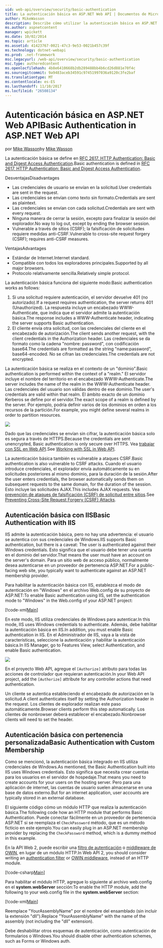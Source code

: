 ```yaml
---
uid: web-api/overview/security/basic-authentication
title: La autenticación básica en ASP.NET Web API | Documentos de Microsoft
author: MikeWasson
description: Describe cómo utilizar la autenticación básica en ASP.NET Web API.
ms.author: aspnetcontent
manager: wpickett
ms.date: 10/02/2014
ms.topic: article
ms.assetid: 41423767-0021-47c3-9e53-0021b457c39f
ms.technology: dotnet-webapi
ms.prod: .net-framework
msc.legacyurl: /web-api/overview/security/basic-authentication
msc.type: authoredcontent
ms.openlocfilehash: 4b8e6410668b2db289488bb4b6cd26d881e70f4c
ms.sourcegitcommit: 9a9483aceb34591c97451997036a9120c3fe2baf
ms.translationtype: MT
ms.contentlocale: es-ES
ms.lasthandoff: 11/10/2017
ms.locfileid: "26508134"
---
```

<a name="basic-authentication-in-aspnet-web-api"></a><span data-ttu-id="038d5-103">Autenticación básica en ASP.NET Web API</span><span class="sxs-lookup"><span data-stu-id="038d5-103">Basic Authentication in ASP.NET Web API</span></span>
====================
<span data-ttu-id="038d5-104">por [Mike Wasson](https://github.com/MikeWasson)</span><span class="sxs-lookup"><span data-stu-id="038d5-104">by [Mike Wasson](https://github.com/MikeWasson)</span></span>

<span data-ttu-id="038d5-105">La autenticación básica se define en [RFC 2617, HTTP Authentication: Basic and Digest Access Authentication](http://www.ietf.org/rfc/rfc2617.txt).</span><span class="sxs-lookup"><span data-stu-id="038d5-105">Basic authentication is defined in [RFC 2617, HTTP Authentication: Basic and Digest Access Authentication](http://www.ietf.org/rfc/rfc2617.txt).</span></span>

<span data-ttu-id="038d5-106">Desventajas</span><span class="sxs-lookup"><span data-stu-id="038d5-106">Disadvantages</span></span>

- <span data-ttu-id="038d5-107">Las credenciales de usuario se envían en la solicitud.</span><span class="sxs-lookup"><span data-stu-id="038d5-107">User credentials are sent in the request.</span></span>
- <span data-ttu-id="038d5-108">Las credenciales se envían como texto sin formato.</span><span class="sxs-lookup"><span data-stu-id="038d5-108">Credentials are sent as plaintext.</span></span>
- <span data-ttu-id="038d5-109">Las credenciales se envían con cada solicitud.</span><span class="sxs-lookup"><span data-stu-id="038d5-109">Credentials are sent with every request.</span></span>
- <span data-ttu-id="038d5-110">Ninguna manera de cerrar la sesión, excepto para finalizar la sesión del explorador.</span><span class="sxs-lookup"><span data-stu-id="038d5-110">No way to log out, except by ending the browser session.</span></span>
- <span data-ttu-id="038d5-111">Vulnerable a través de sitios (CSRF); la falsificación de solicitudes requiere medidas anti-CSRF.</span><span class="sxs-lookup"><span data-stu-id="038d5-111">Vulnerable to cross-site request forgery (CSRF); requires anti-CSRF measures.</span></span>

<span data-ttu-id="038d5-112">Ventajas</span><span class="sxs-lookup"><span data-stu-id="038d5-112">Advantages</span></span>

- <span data-ttu-id="038d5-113">Estándar de Internet.</span><span class="sxs-lookup"><span data-stu-id="038d5-113">Internet standard.</span></span>
- <span data-ttu-id="038d5-114">Compatible con todos los exploradores principales.</span><span class="sxs-lookup"><span data-stu-id="038d5-114">Supported by all major browsers.</span></span>
- <span data-ttu-id="038d5-115">Protocolo relativamente sencilla.</span><span class="sxs-lookup"><span data-stu-id="038d5-115">Relatively simple protocol.</span></span>

<span data-ttu-id="038d5-116">La autenticación básica funciona del siguiente modo:</span><span class="sxs-lookup"><span data-stu-id="038d5-116">Basic authentication works as follows:</span></span>

1. <span data-ttu-id="038d5-117">Si una solicitud requiere autenticación, el servidor devuelve 401 (no autorizado).</span><span class="sxs-lookup"><span data-stu-id="038d5-117">If a request requires authentication, the server returns 401 (Unauthorized).</span></span> <span data-ttu-id="038d5-118">La respuesta incluye un encabezado WWW-Authenticate, que indica que el servidor admite la autenticación básica.</span><span class="sxs-lookup"><span data-stu-id="038d5-118">The response includes a WWW-Authenticate header, indicating the server supports Basic authentication.</span></span>
2. <span data-ttu-id="038d5-119">El cliente envía otra solicitud, con las credenciales del cliente en el encabezado de autorización.</span><span class="sxs-lookup"><span data-stu-id="038d5-119">The client sends another request, with the client credentials in the Authorization header.</span></span> <span data-ttu-id="038d5-120">Las credenciales se da formato como la cadena "nombre: password", con codificación base64.</span><span class="sxs-lookup"><span data-stu-id="038d5-120">The credentials are formatted as the string "name:password", base64-encoded.</span></span> <span data-ttu-id="038d5-121">No se cifran las credenciales.</span><span class="sxs-lookup"><span data-stu-id="038d5-121">The credentials are not encrypted.</span></span>

<span data-ttu-id="038d5-122">La autenticación básica se realiza en el contexto de un "dominio".</span><span class="sxs-lookup"><span data-stu-id="038d5-122">Basic authentication is performed within the context of a "realm."</span></span> <span data-ttu-id="038d5-123">El servidor incluye el nombre del territorio en el encabezado WWW-Authenticate.</span><span class="sxs-lookup"><span data-stu-id="038d5-123">The server includes the name of the realm in the WWW-Authenticate header.</span></span> <span data-ttu-id="038d5-124">Las credenciales del usuario son válidas dentro de ese dominio.</span><span class="sxs-lookup"><span data-stu-id="038d5-124">The user's credentials are valid within that realm.</span></span> <span data-ttu-id="038d5-125">El ámbito exacto de un dominio Kerberos se define por el servidor.</span><span class="sxs-lookup"><span data-stu-id="038d5-125">The exact scope of a realm is defined by the server.</span></span> <span data-ttu-id="038d5-126">Por ejemplo, podría definir varios de los dominios en orden a los recursos de la partición.</span><span class="sxs-lookup"><span data-stu-id="038d5-126">For example, you might define several realms in order to partition resources.</span></span>

![](basic-authentication/_static/image1.png)

<span data-ttu-id="038d5-127">Dado que las credenciales se envían sin cifrar, la autenticación básica solo es segura a través de HTTPS.</span><span class="sxs-lookup"><span data-stu-id="038d5-127">Because the credentials are sent unencrypted, Basic authentication is only secure over HTTPS.</span></span> <span data-ttu-id="038d5-128">Vea [trabajar con SSL en Web API](working-with-ssl-in-web-api.md).</span><span class="sxs-lookup"><span data-stu-id="038d5-128">See [Working with SSL in Web API](working-with-ssl-in-web-api.md).</span></span>

<span data-ttu-id="038d5-129">La autenticación básica también es vulnerable a ataques CSRF.</span><span class="sxs-lookup"><span data-stu-id="038d5-129">Basic authentication is also vulnerable to CSRF attacks.</span></span> <span data-ttu-id="038d5-130">Cuando el usuario introduce credenciales, el explorador envía automáticamente su en solicitudes posteriores al mismo dominio, para la duración de la sesión.</span><span class="sxs-lookup"><span data-stu-id="038d5-130">After the user enters credentials, the browser automatically sends them on subsequent requests to the same domain, for the duration of the session.</span></span> <span data-ttu-id="038d5-131">Esto incluye las solicitudes AJAX.</span><span class="sxs-lookup"><span data-stu-id="038d5-131">This includes AJAX requests.</span></span> <span data-ttu-id="038d5-132">Vea [prevención de ataques de falsificación (CSRF) de solicitud entre sitios](preventing-cross-site-request-forgery-csrf-attacks.md).</span><span class="sxs-lookup"><span data-stu-id="038d5-132">See [Preventing Cross-Site Request Forgery (CSRF) Attacks](preventing-cross-site-request-forgery-csrf-attacks.md).</span></span>

## <a name="basic-authentication-with-iis"></a><span data-ttu-id="038d5-133">Autenticación básica con IIS</span><span class="sxs-lookup"><span data-stu-id="038d5-133">Basic Authentication with IIS</span></span>

<span data-ttu-id="038d5-134">IIS admite la autenticación básica, pero no hay una advertencia: el usuario se autentica con sus credenciales de Windows.</span><span class="sxs-lookup"><span data-stu-id="038d5-134">IIS supports Basic authentication, but there is a caveat: The user is authenticated against their Windows credentials.</span></span> <span data-ttu-id="038d5-135">Esto significa que el usuario debe tener una cuenta en el dominio del servidor.</span><span class="sxs-lookup"><span data-stu-id="038d5-135">That means the user must have an account on the server's domain.</span></span> <span data-ttu-id="038d5-136">Para un sitio web de acceso público, normalmente desea autenticarse en un proveedor de pertenencia ASP.NET.</span><span class="sxs-lookup"><span data-stu-id="038d5-136">For a public-facing web site, you typically want to authenticate against an ASP.NET membership provider.</span></span>

<span data-ttu-id="038d5-137">Para habilitar la autenticación básica con IIS, establezca el modo de autenticación en "Windows" en el archivo Web.config de su proyecto de ASP.NET:</span><span class="sxs-lookup"><span data-stu-id="038d5-137">To enable Basic authentication using IIS, set the authentication mode to "Windows" in the Web.config of your ASP.NET project:</span></span>

[!code-xml[Main](basic-authentication/samples/sample1.xml)]

<span data-ttu-id="038d5-138">En este modo, IIS utiliza credenciales de Windows para autenticar.</span><span class="sxs-lookup"><span data-stu-id="038d5-138">In this mode, IIS uses Windows credentials to authenticate.</span></span> <span data-ttu-id="038d5-139">Además, debe habilitar la autenticación básica en IIS.</span><span class="sxs-lookup"><span data-stu-id="038d5-139">In addition, you must enable Basic authentication in IIS.</span></span> <span data-ttu-id="038d5-140">En el Administrador de IIS, vaya a la vista de características, seleccione la autenticación y habilitar la autenticación básica.</span><span class="sxs-lookup"><span data-stu-id="038d5-140">In IIS Manager, go to Features View, select Authentication, and enable Basic authentication.</span></span>

![](basic-authentication/_static/image2.png)

<span data-ttu-id="038d5-141">En el proyecto Web API, agregue el `[Authorize]` atributo para todas las acciones de controlador que requieran autenticación.</span><span class="sxs-lookup"><span data-stu-id="038d5-141">In your Web API project, add the `[Authorize]` attribute for any controller actions that need authentication.</span></span>

<span data-ttu-id="038d5-142">Un cliente se autentica estableciendo el encabezado de autorización en la solicitud.</span><span class="sxs-lookup"><span data-stu-id="038d5-142">A client authenticates itself by setting the Authorization header in the request.</span></span> <span data-ttu-id="038d5-143">Los clientes de explorador realizan este paso automáticamente.</span><span class="sxs-lookup"><span data-stu-id="038d5-143">Browser clients perform this step automatically.</span></span> <span data-ttu-id="038d5-144">Los clientes de nonbrowser deberá establecer el encabezado.</span><span class="sxs-lookup"><span data-stu-id="038d5-144">Nonbrowser clients will need to set the header.</span></span>

## <a name="basic-authentication-with-custom-membership"></a><span data-ttu-id="038d5-145">Autenticación básica con pertenencia personalizada</span><span class="sxs-lookup"><span data-stu-id="038d5-145">Basic Authentication with Custom Membership</span></span>

<span data-ttu-id="038d5-146">Como se mencionó, la autenticación básica integrado en IIS utiliza credenciales de Windows.</span><span class="sxs-lookup"><span data-stu-id="038d5-146">As mentioned, the Basic Authentication built into IIS uses Windows credentials.</span></span> <span data-ttu-id="038d5-147">Esto significa que necesita crear cuentas para los usuarios en el servidor de hospedaje.</span><span class="sxs-lookup"><span data-stu-id="038d5-147">That means you need to create accounts for your users on the hosting server.</span></span> <span data-ttu-id="038d5-148">Pero para una aplicación de internet, las cuentas de usuario suelen almacenarse en una base de datos externo.</span><span class="sxs-lookup"><span data-stu-id="038d5-148">But for an internet application, user accounts are typically stored in an external database.</span></span>

<span data-ttu-id="038d5-149">El siguiente código cómo un módulo HTTP que realiza la autenticación básica.</span><span class="sxs-lookup"><span data-stu-id="038d5-149">The following code how an HTTP module that performs Basic Authentication.</span></span> <span data-ttu-id="038d5-150">Puede conectar fácilmente en un proveedor de pertenencia ASP.NET si se reemplaza el `CheckPassword` método, que es un método ficticio en este ejemplo.</span><span class="sxs-lookup"><span data-stu-id="038d5-150">You can easily plug in an ASP.NET membership provider by replacing the `CheckPassword` method, which is a dummy method in this example.</span></span>

<span data-ttu-id="038d5-151">En la API Web 2, puede escribir una [filtro de autenticación](authentication-filters.md) o [middleware de OWIN](../../../aspnet/overview/owin-and-katana/index.md), en lugar de un módulo HTTP.</span><span class="sxs-lookup"><span data-stu-id="038d5-151">In Web API 2, you should consider writing an [authentication filter](authentication-filters.md) or [OWIN middleware](../../../aspnet/overview/owin-and-katana/index.md), instead of an HTTP module.</span></span>

[!code-csharp[Main](basic-authentication/samples/sample2.cs)]

<span data-ttu-id="038d5-152">Para habilitar el módulo HTTP, agregue lo siguiente al archivo web.config en el **system.webServer** sección:</span><span class="sxs-lookup"><span data-stu-id="038d5-152">To enable the HTTP module, add the following to your web.config file in the **system.webServer** section:</span></span>

[!code-xml[Main](basic-authentication/samples/sample3.xml?highlight=4)]

<span data-ttu-id="038d5-153">Reemplace "YourAssemblyName" por el nombre del ensamblado (sin incluir la extensión "dll").</span><span class="sxs-lookup"><span data-stu-id="038d5-153">Replace "YourAssemblyName" with the name of the assembly (not including the "dll" extension).</span></span>

<span data-ttu-id="038d5-154">Debe deshabilitar otros esquemas de autenticación, como autenticación de formularios o Windows.</span><span class="sxs-lookup"><span data-stu-id="038d5-154">You should disable other authentication schemes, such as Forms or Windows auth.</span></span>
